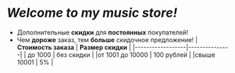 # _Welcome to my music store!_
+ Дополнительные __скидки__ для __постоянных__ покупателей!
+ Чем __дороже__ заказ, тем __больше__ скидочное предложение!
  | __Стоимость заказа__ | __Размер скидки__ |
  |------------------|---------------|
  | до 1000 | без скидки |
  |от 1001 до 10000 | 100 рублей |
  |свыше 10001 | 5% |